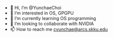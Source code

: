 - 👋 Hi, I’m @YunchaeChoi
- 👀 I’m interested in OS, GPGPU
- 🌱 I’m currently learning OS programming
- 💞️ I’m looking to collaborate with NVIDIA
- 📫 How to reach me cyunchae@arcs.skku.edu

<!---
YunchaeChoi/YunchaeChoi is a ✨ special ✨ repository because its `README.md` (this file) appears on your GitHub profile.
You can click the Preview link to take a look at your changes.
--->

 

